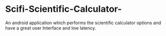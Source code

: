 # Scifi-Scientific-Calculator-
An android application which performs the scientific calculator options and have a great user Interface  and low latency.
